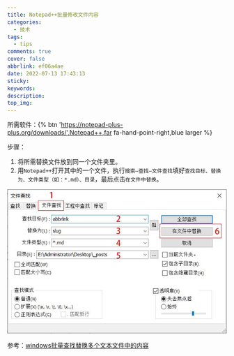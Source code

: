 ```yaml
---
title: Notepad++批量修改文件内容
categories:
  - 技术
tags:
  - tips
comments: true
cover: false
abbrlink: ef06a4ae
date: 2022-07-13 17:43:13
sticky:
keywords:
description:
top_img:
---
```


所需软件：{% btn 'https://notepad-plus-plus.org/downloads/',Notepad++,far fa-hand-point-right,blue larger %}

步骤：

1. 将所需替换文件放到同一个文件夹里。
2. 用`Notepad++`打开其中的一个文件，执行`搜索—查找—文件查找`填好`查找目标、替换为、文件类型（如：*.md）、目录`，最后点击`在文件中替换`。

![](../img/Notepad-%E6%89%B9%E9%87%8F%E4%BF%AE%E6%94%B9%E6%96%87%E4%BB%B6%E5%86%85%E5%AE%B9/1.jpg)

参考：[windows批量查找替换多个文本文件中的内容](https://blog.csdn.net/weixin_43269414/article/details/107839575)